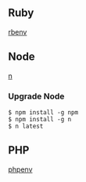 ## Ruby
[rbenv](https://github.com/rbenv/rbenv)

## Node
[n](https://github.com/tj/n)

### Upgrade Node

```
$ npm install -g npm
$ npm install -g n
$ n latest
```

## PHP
[phpenv](https://github.com/phpenv/phpenv)
